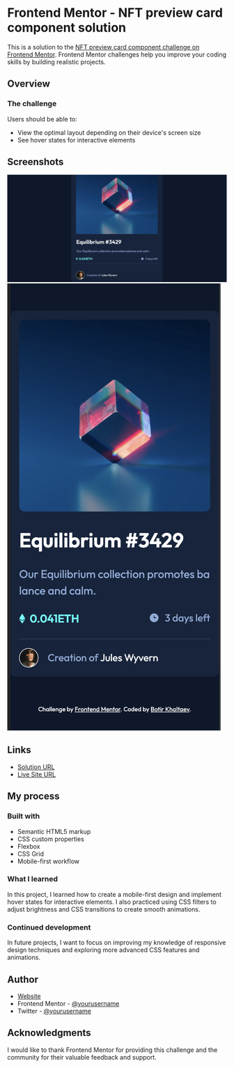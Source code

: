 # Frontend Mentor - NFT preview card component solution

This is a solution to the [NFT preview card component challenge on Frontend Mentor](https://www.frontendmentor.io/challenges/nft-preview-card-component-SbdUL_w0U). Frontend Mentor challenges help you improve your coding skills by building realistic projects. 

## Overview

### The challenge

Users should be able to:

- View the optimal layout depending on their device's screen size
- See hover states for interactive elements

## Screenshots

![Desktop Preview](./project-img/desktop-view.png)
![Mobile Preview](./project-img/mobile-view.png)

## Links

- [Solution URL](https://github.com/botirk38/nft-preview-card-component-main)
- [Live Site URL](botirk38.github.io/nft-preview-card-component-main/)

## My process

### Built with

- Semantic HTML5 markup
- CSS custom properties
- Flexbox
- CSS Grid
- Mobile-first workflow

### What I learned

In this project, I learned how to create a mobile-first design and implement hover states for interactive elements. I also practiced using CSS filters to adjust brightness and CSS transitions to create smooth animations.

### Continued development

In future projects, I want to focus on improving my knowledge of responsive design techniques and exploring more advanced CSS features and animations.

## Author

- [Website](https://www.example.com)
- Frontend Mentor - [@yourusername](https://www.frontendmentor.io/profile/yourusername)
- Twitter - [@yourusername](https://www.twitter.com/yourusername)

## Acknowledgments

I would like to thank Frontend Mentor for providing this challenge and the community for their valuable feedback and support.
